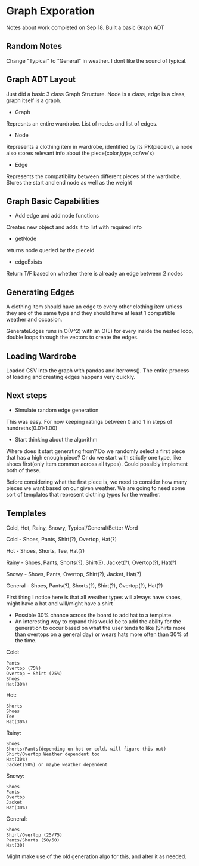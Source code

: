 # Graph Exporation

Notes about work completed on Sep 18. Built a basic Graph ADT

## Random Notes

Change "Typical" to "General" in weather. I dont like the sound of typical. 

## Graph ADT Layout

Just did a basic 3 class Graph Structure. Node is a class, edge is a class, graph itself is a graph. 

- Graph

Represnts an entire wardrobe. List of nodes and list of edges.

- Node

Represents a clothing item in wardrobe, identified by its PK(pieceid), a node also stores relevant info about the piece(color,type,oc/we's)

- Edge

Represents the compatibility between different pieces of the wardrobe. Stores the start and end node as well as the weight

## Graph Basic Capabilities

- Add edge and add node functions

Creates new object and adds it to list with required info

- getNode

returns node queried by the pieceid

- edgeExists

Return T/F based on whether there is already an edge between 2 nodes

## Generating Edges

A clothing item should have an edge to every other clothing item unless they are of the same type and they should have at least 1 compatible weather and occasion. 

GenerateEdges runs in O(V^2) with an O(E) for every inside the nested loop, double loops through the vectors to create the edges.

## Loading Wardrobe

Loaded CSV into the graph with pandas and iterrows(). The entire process of loading and creating edges happens very quickly.

## Next steps 

- Simulate random edge generation

This was easy. For now keeping ratings between 0 and 1 in steps of hundreths(0.01-1.00)

- Start thinking about the algorithm


Where does it start generating from? Do we randomly select a first piece that has a high enough piece? Or do we start with strictly one type, like shoes first(only item common across all types). Could possibly implement both of these.


Before considering what the first piece is, we need to consider how many pieces we want based on our given weather. We are going to need some sort of templates that represent clothing types for the weather. 


## Templates

Cold, Hot, Rainy, Snowy, Typical/General/Better Word

Cold - Shoes, Pants, Shirt(?), Overtop, Hat(?) 

Hot - Shoes, Shorts, Tee, Hat(?)

Rainy - Shoes, Pants, Shorts(?), Shirt(?), Jacket(?), Overtop(?), Hat(?)

Snowy - Shoes, Pants, Overtop, Shirt(?), Jacket, Hat(?)

General - Shoes, Pants(?), Shorts(?), Shirt(?), Overtop(?), Hat(?)

First thing I notice here is that all weather types will always have shoes, might have a hat and will/might have a shirt 

- Possible 30% chance across the board to add hat to a template. 
- An interesting way to expand this would be to add the ability for the generation to occur based on what the user tends to like (Shirts more than overtops on a general day) or wears hats more often than 30% of the time. 

Cold:

	Pants
	Overtop (75%)
	Overtop + Shirt (25%)
	Shoes
	Hat(30%)


Hot:

	Shorts
	Shoes
	Tee
	Hat(30%)

Rainy:

	Shoes
	Shorts/Pants(depending on hot or cold, will figure this out) 
	Shirt/Overtop Weather dependent too
	Hat(30%)
	Jacket(50%) or maybe weather dependent


Snowy:

	Shoes
	Pants
	Overtop
	Jacket
	Hat(30%)


General:

	Shoes
	Shirt/Overtop (25/75)
	Pants/Shorts (50/50)
	Hat(30)


Might make use of the old generation algo for this, and alter it as needed.
